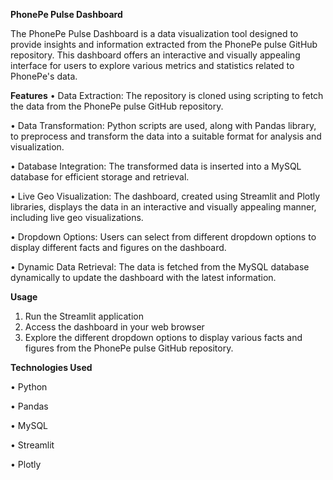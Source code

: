 **PhonePe Pulse Dashboard**

The PhonePe Pulse Dashboard is a data visualization tool designed to provide insights and information extracted from the PhonePe pulse GitHub repository. This dashboard offers an interactive and visually appealing interface for users to explore various metrics and statistics related to PhonePe's data.

**Features**
•	Data Extraction: The repository is cloned using scripting to fetch the data from the PhonePe pulse GitHub repository.

•	Data Transformation: Python scripts are used, along with Pandas library, to preprocess and transform the data into a suitable format for analysis and visualization.

•	Database Integration: The transformed data is inserted into a MySQL database for efficient storage and retrieval.

•	Live Geo Visualization: The dashboard, created using Streamlit and Plotly libraries, displays the data in an interactive and visually appealing manner, including live geo visualizations.

•	Dropdown Options: Users can select from different dropdown options to display different facts and figures on the dashboard.

•	Dynamic Data Retrieval: The data is fetched from the MySQL database dynamically to update the dashboard with the latest information.

**Usage**

1.	Run the Streamlit application
2.	Access the dashboard in your web browser
3.	Explore the different dropdown options to display various facts and figures from the PhonePe pulse GitHub repository.

**Technologies Used**

•	Python

•	Pandas

•	MySQL

•	Streamlit

•	Plotly

